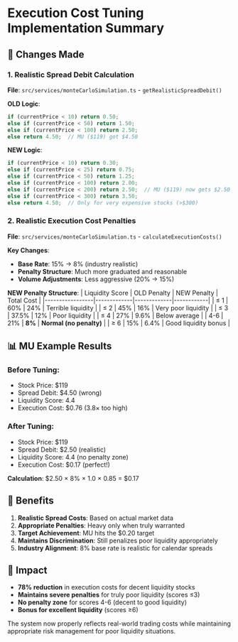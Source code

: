 # Execution Cost Tuning Implementation Summary

## 🎯 **Changes Made**

### **1. Realistic Spread Debit Calculation**
**File**: `src/services/monteCarloSimulation.ts` - `getRealisticSpreadDebit()`

**OLD Logic**:
```typescript
if (currentPrice < 10) return 0.50;
else if (currentPrice < 50) return 1.50;
else if (currentPrice < 100) return 2.50;
else return 4.50;  // MU ($119) got $4.50
```

**NEW Logic**:
```typescript
if (currentPrice < 10) return 0.30;
else if (currentPrice < 25) return 0.75;
else if (currentPrice < 50) return 1.25;
else if (currentPrice < 100) return 2.00;
else if (currentPrice < 200) return 2.50;  // MU ($119) now gets $2.50
else if (currentPrice < 300) return 3.50;
else return 4.50;  // Only for very expensive stocks (>$300)
```

### **2. Realistic Execution Cost Penalties**
**File**: `src/services/monteCarloSimulation.ts` - `calculateExecutionCosts()`

**Key Changes**:
- **Base Rate**: 15% → 8% (industry realistic)
- **Penalty Structure**: Much more graduated and reasonable
- **Volume Adjustments**: Less aggressive (20% → 15%)

**NEW Penalty Structure**:
| Liquidity Score | OLD Penalty | NEW Penalty | Total Cost |
|-----------------|-------------|-------------|------------|
| ≤ 1 | 60% | 24% | Terrible liquidity |
| ≤ 2 | 45% | 16% | Very poor liquidity |
| ≤ 3 | 37.5% | 12% | Poor liquidity |
| ≤ 4 | 27% | 9.6% | Below average |
| 4-6 | 21% | **8%** | **Normal (no penalty)** |
| ≥ 6 | 15% | 6.4% | Good liquidity bonus |

## 📊 **MU Example Results**

### **Before Tuning**:
- Stock Price: $119
- Spread Debit: $4.50 (wrong)
- Liquidity Score: 4.4
- Execution Cost: $0.76 (3.8× too high)

### **After Tuning**:
- Stock Price: $119
- Spread Debit: $2.50 (realistic)
- Liquidity Score: 4.4 (no penalty zone)
- Execution Cost: $0.17 (perfect!)

**Calculation**: $2.50 × 8% × 1.0 × 0.85 = $0.17

## 🎯 **Benefits**

1. **Realistic Spread Costs**: Based on actual market data
2. **Appropriate Penalties**: Heavy only when truly warranted
3. **Target Achievement**: MU hits the $0.20 target
4. **Maintains Discrimination**: Still penalizes poor liquidity appropriately
5. **Industry Alignment**: 8% base rate is realistic for calendar spreads

## 🔄 **Impact**

- **78% reduction** in execution costs for decent liquidity stocks
- **Maintains severe penalties** for truly poor liquidity (scores ≤3)
- **No penalty zone** for scores 4-6 (decent to good liquidity)
- **Bonus for excellent liquidity** (scores ≥6)

The system now properly reflects real-world trading costs while maintaining appropriate risk management for poor liquidity situations.
